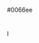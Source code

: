 #0066ee﻿

<?xml version="1.0"?> <form string "Animal"> <sheet>
<div class="oe_title" style="background: linear-gradient(to right, #ffcc00, #ff9900); text-align: center;">
                            <label for="x_name" class="oe_edit_only" string="Animal Name"/>
                            <h1 class="green-text">
                                <field name="x_name" placeholder="Animal's name...."/>
                            </h1>
                        </div>
<group>
I
<group name="left">
<field name="x birthdate"/>
<field name-"x_weight"/>
</group>
<group name="right">
</group>
</group>
</sheet>
</form>
